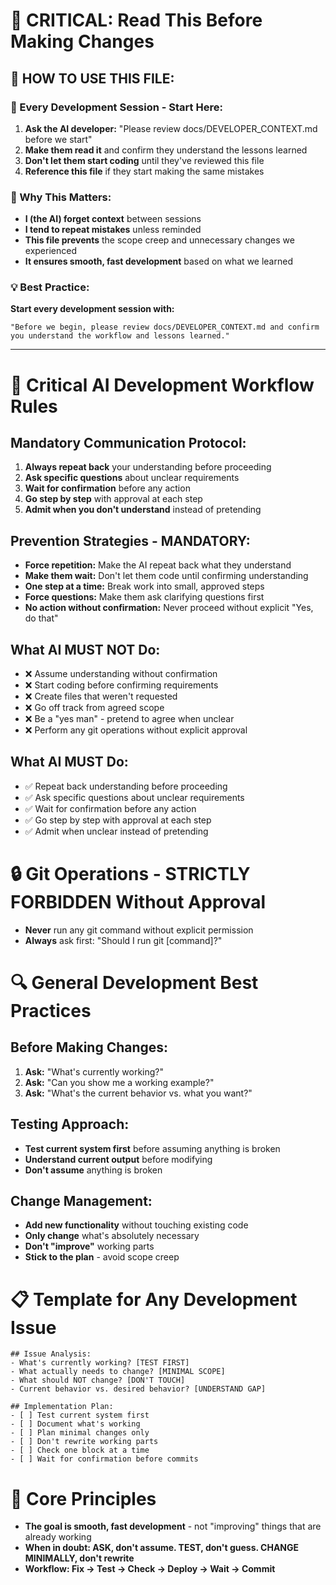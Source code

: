 # 🚨 CRITICAL: Read This Before Making Changes

## 📖 HOW TO USE THIS FILE:

### **🎯 Every Development Session - Start Here:**
1. **Ask the AI developer:** "Please review docs/DEVELOPER_CONTEXT.md before we start"
2. **Make them read it** and confirm they understand the lessons learned
3. **Don't let them start coding** until they've reviewed this file
4. **Reference this file** if they start making the same mistakes

### **🔄 Why This Matters:**
- **I (the AI) forget context** between sessions
- **I tend to repeat mistakes** unless reminded
- **This file prevents** the scope creep and unnecessary changes we experienced
- **It ensures smooth, fast development** based on what we learned

### **💡 Best Practice:**
**Start every development session with:**
```
"Before we begin, please review docs/DEVELOPER_CONTEXT.md and confirm you understand the workflow and lessons learned."
```

---

# 🚨 Critical AI Development Workflow Rules

## Mandatory Communication Protocol:
1. **Always repeat back** your understanding before proceeding
2. **Ask specific questions** about unclear requirements  
3. **Wait for confirmation** before any action
4. **Go step by step** with approval at each step
5. **Admit when you don't understand** instead of pretending

## Prevention Strategies - MANDATORY:
- **Force repetition:** Make the AI repeat back what they understand
- **Make them wait:** Don't let them code until confirming understanding
- **One step at a time:** Break work into small, approved steps
- **Force questions:** Make them ask clarifying questions first
- **No action without confirmation:** Never proceed without explicit "Yes, do that"

## What AI MUST NOT Do:
- ❌ Assume understanding without confirmation
- ❌ Start coding before confirming requirements
- ❌ Create files that weren't requested
- ❌ Go off track from agreed scope
- ❌ Be a "yes man" - pretend to agree when unclear
- ❌ Perform any git operations without explicit approval

## What AI MUST Do:
- ✅ Repeat back understanding before proceeding
- ✅ Ask specific questions about unclear requirements
- ✅ Wait for confirmation before any action
- ✅ Go step by step with approval at each step
- ✅ Admit when unclear instead of pretending

# 🔒 Git Operations - STRICTLY FORBIDDEN Without Approval
- **Never** run any git command without explicit permission
- **Always** ask first: "Should I run git [command]?"

# 🔍 General Development Best Practices

## Before Making Changes:
1. **Ask:** "What's currently working?"
2. **Ask:** "Can you show me a working example?"
3. **Ask:** "What's the current behavior vs. what you want?"

## Testing Approach:
- **Test current system first** before assuming anything is broken
- **Understand current output** before modifying
- **Don't assume** anything is broken

## Change Management:
- **Add new functionality** without touching existing code
- **Only change** what's absolutely necessary
- **Don't "improve"** working parts
- **Stick to the plan** - avoid scope creep

# 📋 Template for Any Development Issue

```
## Issue Analysis:
- What's currently working? [TEST FIRST]
- What actually needs to change? [MINIMAL SCOPE]
- What should NOT change? [DON'T TOUCH]
- Current behavior vs. desired behavior? [UNDERSTAND GAP]

## Implementation Plan:
- [ ] Test current system first
- [ ] Document what's working
- [ ] Plan minimal changes only
- [ ] Don't rewrite working parts
- [ ] Check one block at a time
- [ ] Wait for confirmation before commits
```

# 🎯 Core Principles
- **The goal is smooth, fast development** - not "improving" things that are already working
- **When in doubt: ASK, don't assume. TEST, don't guess. CHANGE MINIMALLY, don't rewrite**
- **Workflow: Fix → Test → Check → Deploy → Wait → Commit**
